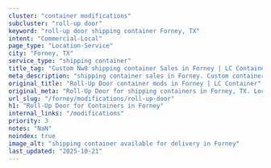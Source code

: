 ```yaml
---
cluster: "container modifications"
subcluster: "roll-up door"
keyword: "roll-up door shipping container Forney, TX"
intent: "Commercial-Local"
page_type: "Location-Service"
city: "Forney, TX"
service_type: "shipping container"
title_tag: "Custom Nw8 shipping container Sales in Forney | LC Container"
meta_description: "shipping container sales in Forney. Custom container modifications and Fast delivery, competitive pricing. Serving modifications area. Quote ID: I02. Call (214) 524-4168 for your free quote today."
original_title: "Roll-Up Door container mods in Forney | LC Container"
original_meta: "Roll-Up Door for shipping containers in Forney, TX. Local fabrication & pro install. LC Container — Since 2003. Get a quote."
url_slug: "/forney/modifications/roll-up-door"
h1: "Roll-Up Door for Containers in Forney"
internal_links: "/modifications"
priority: 3
notes: "NaN"
noindex: true
image_alt: "shipping container available for delivery in Forney"
last_updated: "2025-10-21"
---
```


<!-- TODO: Add unique city/inventory copy, images, and internal links here. -->
